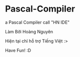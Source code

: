 # Pascal-Compiler
a Pascal Compiler call "HN IDE"

Làm Bởi Hoàng Nguyên

Hiện tại chỉ hỗ trợ Tiếng Việt :>

Have Fun! :D

